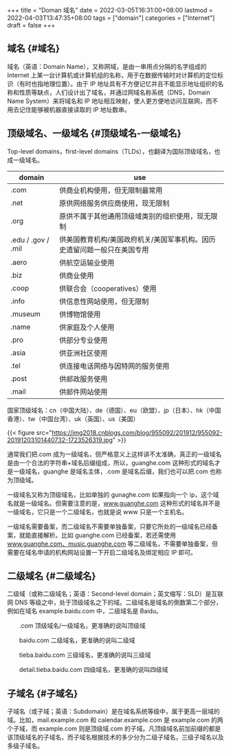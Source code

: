 +++
title = "Doman 域名"
date = 2022-03-05T16:31:00+08:00
lastmod = 2022-04-03T13:47:35+08:00
tags = ["domain"]
categories = ["Internet"]
draft = false
+++

## 域名 {#域名}

域名（英语：Domain Name），又称网域，是由一串用点分隔的名字组成的 Internet 上某一台计算机或计算机组的名称，用于在数据传输时对计算机的定位标识（有时也指地理位置）。由于 IP 地址具有不方便记忆并且不能显示地址组织的名称和性质等缺点，人们设计出了域名，并通过网域名称系统（DNS，Domain Name System）来将域名和 IP 地址相互映射，使人更方便地访问互联网，而不用去记住能够被机器直接读取的 IP 地址数串。


## 顶级域名、一级域名 {#顶级域名-一级域名}

Top-level domains，first-level domains（TLDs），也翻译为国际顶级域名，也成一级域名。

| domain             | use                                   |
|--------------------|---------------------------------------|
| .com               | 供商业机构使用，但无限制最常用        |
| .net               | 原供网络服务供应商使用，现无限制      |
| .org               | 原供不属于其他通用顶级域类别的组织使用，现无限制 |
| .edu / .gov / .mil | 供美国教育机构/美国政府机关/美国军事机构。因历史遗留问题一般只在美国专用 |
| .aero              | 供航空运输业使用                      |
| .biz               | 供商业使用                            |
| .coop              | 供联合会（cooperatives）使用          |
| .info              | 供信息性网站使用，但无限制            |
| .museum            | 供博物馆使用                          |
| .name              | 供家庭及个人使用                      |
| .pro               | 供部分专业使用                        |
| .asia              | 供亚洲社区使用                        |
| .tel               | 供连接电话网络与因特网的服务使用      |
| .post              | 供邮政服务使用                        |
| .mail              | 供邮件网站使用                        |

国家顶级域名：cn（中国大陆）、de（德国）、eu（欧盟）、jp（日本）、hk（中国香港）、tw（中国台湾）、uk（英国）、us（美国）

{{< figure src="https://img2018.cnblogs.com/blog/955092/201912/955092-20191203101440732-1723526319.jpg" >}}

通常我们把.com 成为一级域名，但严格意义上这样讲不太准确，真正的一级域名是由一个合法的字符串+域名后缀组成，所以，guanghe.com 这种形式的域名才是一级域名，guanghe 是域名主体，.com 是域名后缀，我们也可以把.com 也称为顶级域。

一级域名又称为顶级域名，比如单独的 gunaghe.com 如果指向一个 ip，这个域名就是一级域名。但需要注意的是，www.guanghe.com 这种形式的域名并不是一级域名，它只是一个二级域名，也就是说 www 只是一个主机名。

一级域名需要备案，而二级域名不需要单独备案，只要它所处的一级域名已经备案，就能直接解析。比如 guanghe.com 已经备案，若还需使用 www.guanghe.com、music.guanghe.com 等二级域名，不需要单独备案，但需要在域名申请的机构网站设置一下开启二级域名及绑定相应 IP 即可。


## 二级域名 {#二级域名}

二级域（或称二级域名；英语：Second-level domain；英文缩写：SLD）是互联网 DNS 等级之中，处于顶级域名之下的域。二级域名是域名的倒数第二个部分，例如在域名 example.baidu.com 中，二级域名是 Baidu。

　　.com 顶级域名/一级域名，更准确的说叫顶级域

　　baidu.com 二级域名，更准确的说叫二级域

　　tieba.baidu.com 三级域名，更准确的说叫三级域

　　detail.tieba.baidu.com 四级域名，更准确的说叫四级域


## 子域名 {#子域名}

子域名（或子域；英语：Subdomain）是在域名系统等级中，属于更高一层域的域。比如，mail.example.com 和 calendar.example.com 是 example.com 的两个子域，而 example.com 则是顶级域.com 的子域。凡顶级域名前加前缀的都是该顶级域名的子域名，而子域名根据技术的多少分为二级子域名，三级子域名以及多级子域名。